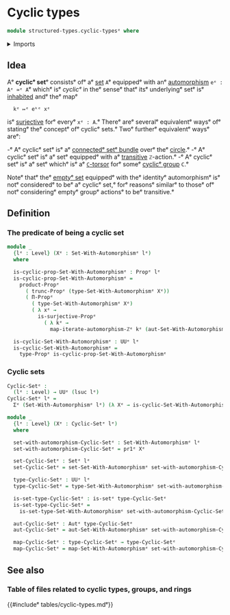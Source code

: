 # Cyclic types

```agda
module structured-types.cyclic-typesᵉ where
```

<details><summary>Imports</summary>

```agda
open import foundation.automorphismsᵉ
open import foundation.dependent-pair-typesᵉ
open import foundation.iterating-automorphismsᵉ
open import foundation.propositional-truncationsᵉ
open import foundation.propositionsᵉ
open import foundation.setsᵉ
open import foundation.surjective-mapsᵉ
open import foundation.universe-levelsᵉ

open import structured-types.sets-equipped-with-automorphismsᵉ
```

</details>

## Idea

Aᵉ **cyclicᵉ set**ᵉ consistsᵉ ofᵉ aᵉ [set](foundation.sets.mdᵉ) `A`ᵉ equippedᵉ with anᵉ
[automorphism](foundation.automorphisms.mdᵉ) `eᵉ : Aᵉ ≃ᵉ A`ᵉ whichᵉ isᵉ _cyclicᵉ_ in theᵉ
senseᵉ thatᵉ itsᵉ underlyingᵉ setᵉ isᵉ [inhabited](foundation.inhabited-types.mdᵉ) andᵉ
theᵉ mapᵉ

```text
  kᵉ ↦ᵉ eᵏᵉ xᵉ
```

isᵉ [surjective](foundation.surjective-maps.mdᵉ) forᵉ everyᵉ `xᵉ : A`.ᵉ Thereᵉ areᵉ
severalᵉ equivalentᵉ waysᵉ ofᵉ statingᵉ theᵉ conceptᵉ ofᵉ cyclicᵉ sets.ᵉ Twoᵉ furtherᵉ
equivalentᵉ waysᵉ areᵉ:

-ᵉ Aᵉ cyclicᵉ setᵉ isᵉ aᵉ
  [connectedᵉ setᵉ bundle](synthetic-homotopy-theory.connected-set-bundles-circle.mdᵉ)
  overᵉ theᵉ [circle](synthetic-homotopy-theory.circle.md).ᵉ
-ᵉ Aᵉ cyclicᵉ setᵉ isᵉ aᵉ setᵉ equippedᵉ with aᵉ
  [transitive](group-theory.transitive-group-actions.mdᵉ) `ℤ`-action.ᵉ
-ᵉ Aᵉ cyclicᵉ setᵉ isᵉ aᵉ setᵉ whichᵉ isᵉ aᵉ [`C`-torsor](group-theory.torsors.mdᵉ) forᵉ
  someᵉ [cyclicᵉ group](group-theory.cyclic-groups.mdᵉ) `C`.ᵉ

Noteᵉ thatᵉ theᵉ [emptyᵉ set](foundation.empty-types.mdᵉ) equippedᵉ with theᵉ identityᵉ
automorphismᵉ isᵉ notᵉ consideredᵉ to beᵉ aᵉ cyclicᵉ set,ᵉ forᵉ reasonsᵉ similarᵉ to thoseᵉ
ofᵉ notᵉ consideringᵉ emptyᵉ groupᵉ actionsᵉ to beᵉ transitive.ᵉ

## Definition

### The predicate of being a cyclic set

```agda
module _
  {lᵉ : Level} (Xᵉ : Set-With-Automorphismᵉ lᵉ)
  where

  is-cyclic-prop-Set-With-Automorphismᵉ : Propᵉ lᵉ
  is-cyclic-prop-Set-With-Automorphismᵉ =
    product-Propᵉ
      ( trunc-Propᵉ (type-Set-With-Automorphismᵉ Xᵉ))
      ( Π-Propᵉ
        ( type-Set-With-Automorphismᵉ Xᵉ)
        ( λ xᵉ →
          is-surjective-Propᵉ
            ( λ kᵉ →
              map-iterate-automorphism-ℤᵉ kᵉ (aut-Set-With-Automorphismᵉ Xᵉ) xᵉ)))

  is-cyclic-Set-With-Automorphismᵉ : UUᵉ lᵉ
  is-cyclic-Set-With-Automorphismᵉ =
    type-Propᵉ is-cyclic-prop-Set-With-Automorphismᵉ
```

### Cyclic sets

```agda
Cyclic-Setᵉ :
  (lᵉ : Level) → UUᵉ (lsuc lᵉ)
Cyclic-Setᵉ lᵉ =
  Σᵉ (Set-With-Automorphismᵉ lᵉ) (λ Xᵉ → is-cyclic-Set-With-Automorphismᵉ Xᵉ)

module _
  {lᵉ : Level} (Xᵉ : Cyclic-Setᵉ lᵉ)
  where

  set-with-automorphism-Cyclic-Setᵉ : Set-With-Automorphismᵉ lᵉ
  set-with-automorphism-Cyclic-Setᵉ = pr1ᵉ Xᵉ

  set-Cyclic-Setᵉ : Setᵉ lᵉ
  set-Cyclic-Setᵉ = set-Set-With-Automorphismᵉ set-with-automorphism-Cyclic-Setᵉ

  type-Cyclic-Setᵉ : UUᵉ lᵉ
  type-Cyclic-Setᵉ = type-Set-With-Automorphismᵉ set-with-automorphism-Cyclic-Setᵉ

  is-set-type-Cyclic-Setᵉ : is-setᵉ type-Cyclic-Setᵉ
  is-set-type-Cyclic-Setᵉ =
    is-set-type-Set-With-Automorphismᵉ set-with-automorphism-Cyclic-Setᵉ

  aut-Cyclic-Setᵉ : Autᵉ type-Cyclic-Setᵉ
  aut-Cyclic-Setᵉ = aut-Set-With-Automorphismᵉ set-with-automorphism-Cyclic-Setᵉ

  map-Cyclic-Setᵉ : type-Cyclic-Setᵉ → type-Cyclic-Setᵉ
  map-Cyclic-Setᵉ = map-Set-With-Automorphismᵉ set-with-automorphism-Cyclic-Setᵉ
```

## See also

### Table of files related to cyclic types, groups, and rings

{{#includeᵉ tables/cyclic-types.mdᵉ}}